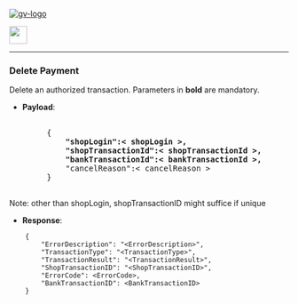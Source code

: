 [![gv-logo](img/logo.png)](http://www.greenvulcanotechnologies.com)

[<img src="img/index.png" width="32">](index.md)

----
### Delete Payment
Delete an authorized transaction. Parameters in **bold** are mandatory.

- **Payload**:
<pre>

        {
           <b> "shopLogin":< shopLogin >,
            "shopTransactionId":< shopTransactionId >,
            "bankTransactionId":< bankTransactionId >,</b>
            "cancelReason":< cancelReason >
        }

</pre>

Note: other than shopLogin, shopTransactionID might suffice if unique

- **Response**:

```
    {
        "ErrorDescription": "<ErrorDescription>",
        "TransactionType": "<TransactionType>",
        "TransactionResult": "<TransactionResult>",
        "ShopTransactionID": "<ShopTransactionID>",
        "ErrorCode": <ErrorCode>,
        "BankTransactionID": <BankTransactionID>
    }
```
